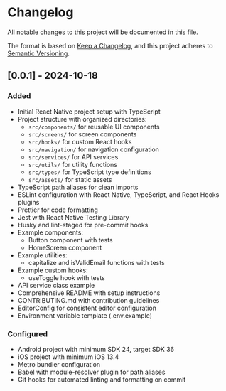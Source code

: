 # Changelog

All notable changes to this project will be documented in this file.

The format is based on [Keep a Changelog](https://keepachangelog.com/en/1.0.0/),
and this project adheres to [Semantic Versioning](https://semver.org/spec/v2.0.0.html).

## [0.0.1] - 2024-10-18

### Added

- Initial React Native project setup with TypeScript
- Project structure with organized directories:
  - `src/components/` for reusable UI components
  - `src/screens/` for screen components
  - `src/hooks/` for custom React hooks
  - `src/navigation/` for navigation configuration
  - `src/services/` for API services
  - `src/utils/` for utility functions
  - `src/types/` for TypeScript type definitions
  - `src/assets/` for static assets
- TypeScript path aliases for clean imports
- ESLint configuration with React Native, TypeScript, and React Hooks plugins
- Prettier for code formatting
- Jest with React Native Testing Library
- Husky and lint-staged for pre-commit hooks
- Example components:
  - Button component with tests
  - HomeScreen component
- Example utilities:
  - capitalize and isValidEmail functions with tests
- Example custom hooks:
  - useToggle hook with tests
- API service class example
- Comprehensive README with setup instructions
- CONTRIBUTING.md with contribution guidelines
- EditorConfig for consistent editor configuration
- Environment variable template (.env.example)

### Configured

- Android project with minimum SDK 24, target SDK 36
- iOS project with minimum iOS 13.4
- Metro bundler configuration
- Babel with module-resolver plugin for path aliases
- Git hooks for automated linting and formatting on commit

